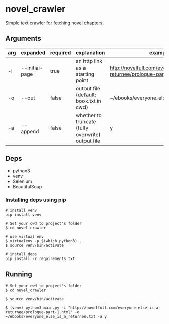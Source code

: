 # novel_crawler
Simple text crawler for fetching novel chapters.

## Arguments
| arg | expanded       | required | explanation                                       | example                                                               |
|-----|----------------|----------|---------------------------------------------------|-----------------------------------------------------------------------|
| -i  | --initial-page | true     | an http link as a starting point                  | http://novelfull.com/everyone-else-is-a-returnee/prologue-part-1.html |
| -o  | --out          | false    | output file (default: book.txt in cwd)            | ~/ebooks/everyone_else_is_a_returnee.txt                              |
| -a  | --append       | false    | whether to truncate (fully overwrite) output file | y                                                                     |

## Deps
- python3
- venv
- Selenium
- BeautifulSoup

### Installing deps using pip
```
# install venv
pip install venv

# Set your cwd to project's folder
$ cd novel_crawler

# use virtual env
$ virtualenv -p $(which python3) .
$ source venv/bin/activate 

# install deps
pip install -r requirements.txt
```

## Running
```
# Set your cwd to project's folder
$ cd novel_crawler

$ source venv/bin/activate

$ (venv) python3 main.py -i "http://novelfull.com/everyone-else-is-a-returnee/prologue-part-1.html" -o ~/ebooks/everyone_else_is_a_returnee.txt -a y
```

